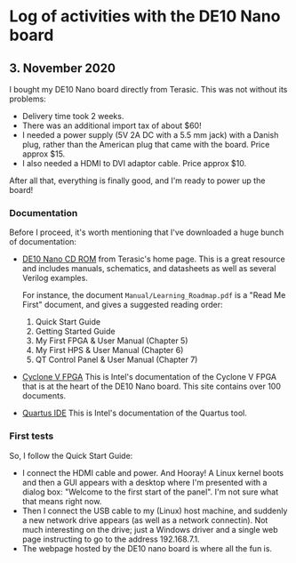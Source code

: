 # Log of activities with the DE10 Nano board

## 3. November 2020
I bought my DE10 Nano board directly from Terasic.  This was not without its problems:

* Delivery time took 2 weeks.
* There was an additional import tax of about $60!
* I needed a power supply (5V 2A DC with a 5.5 mm jack) with a Danish plug,
  rather than the American plug that came with the board. Price approx $15.
* I also needed a HDMI to DVI adaptor cable. Price approx $10.

After all that, everything is finally good, and I'm ready to power up the board!

### Documentation
Before I proceed, it's worth mentioning that I've downloaded a huge bunch of documentation:
* [DE10 Nano CD
  ROM](http://download.terasic.com/downloads/cd-rom/de10-nano/DE10-Nano_v.1.3.8_HWrevC_SystemCD.zip)
  from Terasic's home page. This is a great resource and includes manuals,
  schematics, and datasheets as well as several Verilog examples.

  For instance, the document `Manual/Learning_Roadmap.pdf` is a "Read Me First" document, and gives
  a suggested reading order:
  1. Quick Start Guide
  2. Getting Started Guide
  3. My First FPGA & User Manual (Chapter 5)
  4. My First HPS & User Manual (Chapter 6)
  5. QT Control Panel & User Manual (Chapter 7)
* [Cyclone V FPGA](https://www.intel.com/content/www/us/en/programmable/products/fpga/cyclone-series/cyclone-v/support.html)
  This is Intel's documentation of the Cyclone V FPGA that is at the heart of the DE10 Nano board.
  This site contains over 100 documents.
* [Quartus IDE](https://www.intel.com/content/www/us/en/programmable/products/design-software/fpga-design/quartus-prime/user-guides.html)
  This is Intel's documentation of the Quartus tool.


### First tests
So, I follow the Quick Start Guide:
* I connect the HDMI cable and power. And Hooray! A Linux kernel boots and then
  a GUI appears with a desktop where I'm presented with a dialog box: "Welcome
  to the first start of the panel". I'm not sure what that means right now.
* Then I connect the USB cable to my (Linux) host machine, and suddenly a new
  network drive appears (as well as a network connectin). Not much interesting
  on the drive; just a Windows driver and a single web page instructing to go
  to the address 192.168.7.1.
* The webpage hosted by the DE10 nano board is where all the fun is.

